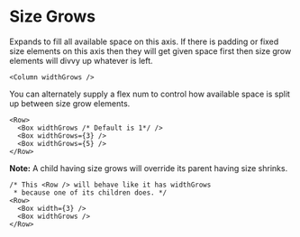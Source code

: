 # Size Grows

Expands to fill all available space on this axis. If there is padding or fixed size elements on this axis then they will get given space first then size grow elements will divvy up whatever is left.

```tsx
<Column widthGrows />
```

You can alternately supply a flex num to control how available space is split up between size grow elements.

```tsx
<Row>
  <Box widthGrows /* Default is 1*/ />
  <Box widthGrows={3} />
  <Box widthGrows={5} />
</Row>
```

**Note:** A child having size grows will override its parent having size shrinks.

```tsx
/* This <Row /> will behave like it has widthGrows
 * because one of its children does. */
<Row>
  <Box width={3} />
  <Box widthGrows />
</Row>
```
